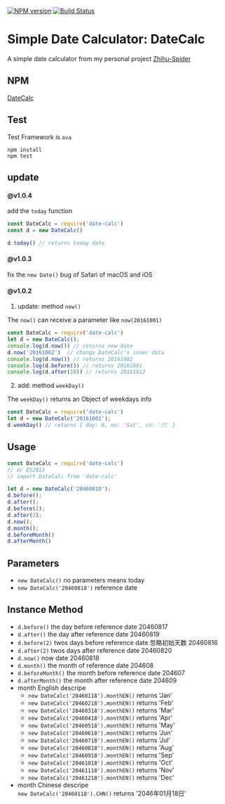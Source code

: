 [![NPM version][npm-image]][npm-url] [![Build Status][travis-image]][travis-url]

# Simple Date Calculator: DateCalc

A simple date calculator from my personal project [Zhihu-Spider](https://github.com/ccforward/zhihu)


## NPM

[DateCalc](https://www.npmjs.com/package/date-calc)

## Test
Test Framework is `ava` 

``` shell
npm install
npm test
```

## update

#### @v1.0.4
add the `today` function 

```js
const DateCalc = require('date-calc')
const d = new DateCalc()

d.today() // returns today date

```

#### @v1.0.3

fix the `new Date()` bug of Safari of macOS and iOS

#### @v1.0.2

1. update: method `now()`

  The `now()` can receive a parameter like `now(20161001)`

  ``` js
  const DateCalc = require('date-calc')
  let d = new DateCalc();
  console.log(d.now()) // returns now date
  d.now('20161002')  // changs DateCalc's inner data
  console.log(d.now()) // returns 20161002
  console.log(d.before()) // returns 20161001
  console.log(d.after(10)) // returns 20161012
  ```

2. add: method `weekDay()`
  
  The `weekDay()` returns an Object of weekdays info

  ``` js
  const DateCalc = require('date-calc')
  let d = new DateCalc('20161001');
  d.weekDay() // returns { day: 6, en: 'Sat', cn: '六' }
  ```

## Usage

``` js
const DateCalc = require('date-calc')
// or ES2015
// import DateCalc from 'date-calc'

let d = new DateCalc('20460818');
d.before();
d.after();
d.before(2);
d.after(2);
d.now();
d.month();
d.beforeMonth()
d.afterMonth()

```

## Parameters

* `new DateCalc()` no parameters means today
* `new DateCalc('20460818')`  reference date

## Instance Method

* `d.before()` the day before reference date 20460817
* `d.after()` the day after reference date 20460819
* `d.before(2)` twos days before reference date 忽略初始天数 20460816
* `d.after(2)` twos days after reference date 20460820
* `d.now()` now date 20460818
* `d.month()` the month of reference date 204608
* `d.beforeMonth()` the month before reference date 204607
* `d.afterMonth()` the month after reference date 204609
* month English descripe
  * `new DateCalc('20460118').monthEN()` returns 'Jan'
  * `new DateCalc('20460218').monthEN()` returns 'Feb'
  * `new DateCalc('20460318').monthEN()` returns 'Mar'
  * `new DateCalc('20460418').monthEN()` returns 'Apr'
  * `new DateCalc('20460518').monthEN()` returns 'May'
  * `new DateCalc('20460618').monthEN()` returns 'Jun'
  * `new DateCalc('20460718').monthEN()` returns 'Jul'
  * `new DateCalc('20460818').monthEN()` returns 'Aug'
  * `new DateCalc('20460918').monthEN()` returns 'Sep'
  * `new DateCalc('20461018').monthEN()` returns 'Oct'
  * `new DateCalc('20461118').monthEN()` returns 'Nov'
  * `new DateCalc('20461218').monthEN()` returns 'Dec'
* month Chinese descripe  
  `new DateCalc('20460118').CHN()` returns '2046年01月18日'

[downloads-image]: https://img.shields.io/npm/dm/date-calc.svg
[npm-url]: https://www.npmjs.com/package/date-calc
[npm-image]: https://img.shields.io/npm/v/date-calc.svg

[travis-url]: https://travis-ci.org/ccforward/date-calc
[travis-image]: https://travis-ci.org/ccforward/date-calc.svg?branch=master